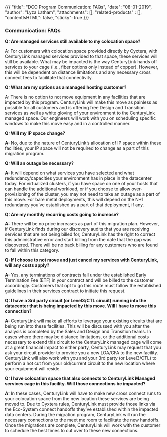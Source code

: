 {{{
"title": "DCO Program Communication: FAQs",
"date": "08-01-2019",
"author": "Lyza Latham",
"attachments": [],
"related-products" : [],
"contentIsHTML": false,
"sticky": true
}}}

### Communication: FAQs

<strong>Q: Are managed services still available to my colocation space?</strong>

A: For customers with colocation space provided directly by Cyxtera, with CenturyLink managed services provided to that space, these services will still be available. What may be impacted is the way CenturyLink hands off services to your cage (i.e., fiber options only instead of copper). However, this will be dependent on distance limitations and any necessary cross connect fees to facilitate that connectivity.

<strong>Q: What are my options as a managed hosting customer?</strong>

A: There is no option to not move equipment in any facilities that are impacted by this program. CenturyLink will make this move as painless as possible for all customers and is offering free Design and Transition services as well as white gloving of your environment to the CenturyLink managed space. Our engineers will work with you on scheduling specific windows to make this move easy and in a controlled manner.  

<strong>Q: Will my IP space change?</strong> 

<strong>A:</strong> No, due to the nature of CenturyLink’s allocation of IP space within these facilities, your IP space will not be required to change as a part of this migration program.  

<strong>Q: Will an outage be necessary?</strong>

<strong>A:</strong> It will depend on what services you have selected and what redundancy/capacities your environment has in place in the datacenter today. For virtualized clusters, if you have space on one of your hosts that can handle the additional workload, or if you choose to allow over-provisioning of the cluster, you may not need to take an outage as a part of this move. For bare metal deployments, this will depend on the N+1 redundancy you’ve established as a part of that deployment, if any.  

<strong>Q: Are my monthly recurring costs going to increase?</strong>

<strong>A:</strong> There will be no price increases as part of this migration plan. However, if CenturyLink finds during our discovery audits that you are receiving services that are not being billed for, CenturyLink has the right to correct this administrative error and start billing from the date that the gap was discovered. There will be no back billing for any customers who are found to fall within this category.

<strong>Q: If I choose to not move and just cancel my services with CenturyLink, will any costs apply?</strong>

<strong>A:</strong> Yes, any terminations of contracts fall under the established Early Termination Fee (ETF) in your contract and will be billed to the customer accordingly. Customers that opt to go this route must follow the established guidelines in their services contract to initiate this request.

<strong>Q: I have a 3rd party circuit (or Level3/CTL circuit) running into the datacenter that is being impacted by this move. Will I have to move this connection?</strong>

<strong>A:</strong> CenturyLink will make all efforts to leverage your existing circuits that are being run into these facilities. This will be discussed with you after the analysis is completed by the Sales and Design and Transition teams. In cases where there may be distance limitations, or the additional costs necessary to extend this circuit to the CenturyLink managed cage will come at a great financial impact to either party, CenturyLink may request that you ask your circuit provider to provide you a new LOA/CFA to the new facility. CenturyLink will also work with you and your 3rd party (or Level3/CTL) to perform a hot cut from your old/current circuit to the new location where your equipment will reside.

<strong>Q: I have colocation space that also connects to CenturyLink Managed services cage in this facility. Will those connections be impacted?</strong>

<strong>A:</strong> In these cases, CenturyLink will have to make new cross connect runs to your colocation space from the new location these services are being moved to. Due to Cyxtera rules, CenturyLink must provide those links via the Eco-System connect handoffs they’ve established within the impacted data centers. During the migration program, CenturyLink will run the necessary connections to the meet me room to facilitate the new handoffs. Once the migrations are complete, CenturyLink will work with the customer to schedule the best times to cut over to these new connections.
